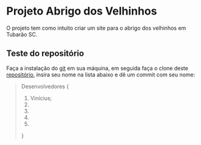 # Projeto Abrigo dos Velhinhos
O projeto tem como intuito criar um site para o abrigo dos velhinhos em Tubarão SC.

## Teste do repositório
Faça a instalação do [git](https://git-scm.com/) em sua máquina, em seguida faça o clone deste [repositório](https://github.com/azilinho/projeto_abrigo_velhinhos), insira seu nome na lista abaixo e dê um commit com seu nome:
    
> Desenvolvedores {
> 1. Vinícius;
> 2. 
> 3. 
> 4. 
> 5.   
>}
